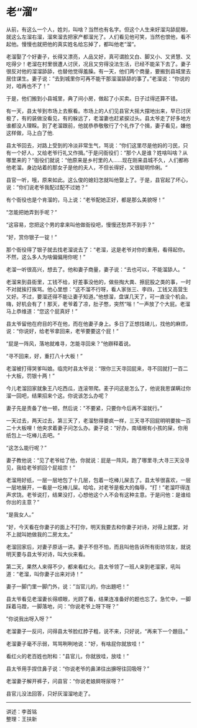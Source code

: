 # 老“溜”

从前，有这么一个人，姓刘，叫啥？当然也有名字。但这个人生来好溜沟舔屁眼，就这么左溜右溜，溜來溜去把家产都溜光了。人们看见他可笑，当然也恨他，看不起他。慢慢也就把他的真实姓名给忘掉了，都叫他老“溜“。

老溜娶了个好妻子，长得又漂亮，人品又好，真可谓脸又白、脚又小、又贤慧、又吃得少！老溜在村里很遭人讨厌，况且又穷得没法生活，已经不能呆下去了。妻子很反对他的溜溜舔舔，也替他觉得羞臊。有一天，他们两个商量，要搬到县城里去居住谋生。妻子说：”去到城里你可再不能干那溜溜舔舔的事了。”老溜说：“你说的对，咱再也不了！”

于是，他们搬到小县城里，典了间小房，做起了小买卖。日子过得还算不错。

有一天，县太爷到市场上去察看。市场上的人们见县官大摇大摆地出来，早已讨厌极了，有的装做没看见，有的躲远了，老溜妻也赶紧捩过头。县太爷走了好多地方谁都没人理睬。到了老溜跟前，他就恭恭敬敬行了个礼作了个揖，妻子看见，嫌他这样做，马上白了他.

县太爷回去，对路上受到的冷淡非常生气，骂说：“你们这里尽是他妈的刁民，只有一个好人，又给老爷行礼又作揖。”于是问衙役们：“那个人是谁？姓啥叫啥？从哪里来的？”衙役们就说：“他原来是乡村里的人……现在刚来县城不久，人们都称他老溜。身边站着的那女子是他的夫人，不但长得好，又很聪明伶俐。“

县官一听，哦，原来如此。这么俊的媳妇怎就叫他娶上了。于是，县官起了坏心，说：”你们说老爷我配过配不过她？”

有个衙役也是个肯溜的，马上说：“老爷配她正好，都是那么美貌呀！”

“怎能把她弄到手呢？“

“这容易，您把这个男的拿来叫他做衙役吧，慢慢还愁弄不到手？”

“好，赏你银子一锭！”

那个衙役得了银子就去找老溜说去了：“老溜，这是老爷对你的重用，看得起你。不然，这么多人为啥偏偏用你呢！”

老溜一听很高兴，想去了。他和妻子商量，妻子说：“去也可以，不能溜舔人。“

老溜来到县衙里，工钱不给，好差事没他的，做些掏大粪、擦屁股之类的事，一时不对就挨打挨骂。他心里想：“这不溜不行呀，看人家张三、李四，工钱又高营生又好。不过，要溜还得不能让妻子知道。”他想溜，盘谋几天了，可一直没个机会。嗨，好机会有了！那天，老爷着了凉，肚子憋，突然“嗡！”一声放了个大屁。老溜马上恭维道：“您这个屁真好！”

县太爷留他在府目的不在他，而在他妻子身上。多日了正想找碴儿，找他的麻烦，说：“你说好，给老爷拿回来，老爷要要这个屁！“

“屁是一阵风，落地就难寻，怎能寻回来？”他辧释着说。

“寻不回来，好，重打八十大板！”

老溜被打得哭爹叫娘。临完时县太爷说：“限你三天寻回屁来，寻不回就打一百二十大板，罚银十两！”

今儿老溜回家就象王八吃西瓜，连滚带爬。麦子问这是怎么了，他说我思谋瞒过你溜一回吧，结果招来个这。你说该怎么办呢？

妻子先是责备了他一顿，然后说："不要紧，只要你今后再不溜就行。”

一天过去，两天过去，第三天了，老溜愁得要疯一样，三天寻不回屁明明要挨一百二十大板哩！他央求着妻子问怎么办。妻子说：“好办，南墙根有小孩的屎，你用纸包上一圪棒儿去吧。“

“这怎么能行呢？”

妻子教他说：“见了老爷给了他，你就说：屁是一阵风，跑了哪里寻;大寻三天没寻见，我给老爷抓回个屁祖宗！”

老溜用好纸，一层一层地包了十几层，包着一圪棒儿屎去了。县太爷很喜欢，一层一层地展开，一看是一圪棒儿屎。哈哈，对老爷是极大的侮辱，“打！”老溜吓得连声求饶。老爷说打，结果没打，心想他这个人不会有这种主意。于是问他：是谁给你出的主意？“

“是我女人。”

“好，今天看在你妻子的面上不打你，明天我要去和你妻子对诗，对得上就罢，对不上就叫她做我的二房太太。”

老溜回家后，对妻子原话一讲。妻子不但不怕，而且叫他告诉所有街坊邻友，就说明天要与县太爷对诗，叫大伙来看。

第二天，果然人来得不少，都来看红火。县太爷领了一班人来到老溜家，吼叫道：“老溜，叫你妻子出来对诗！“

妻子一脚门里一脚门外，说：”当官儿的，你出題吧！“

县太爷看见老溜妻长得顺眼，光顾了看，结果连准备好的题也忘了。急忙中，一脚踩着马蹬，一脚落地，问：“你说老爷上呀下呀？”

”你说我出呀入呀？”

老溜妻子一反问，问得县太爷脸红脖子粗，说不来，只好说，“再来下一个題目。”

老溜妻子毫不示弱，骂骂咧咧地说："好，有啥屁你就放哇！”

看红火的老百姓也附和："县官儿，你就放哇，放哇！”

县太爷用手捏住鼻子说：“你说老爷的鼻涕往出擤呀往回吸呀？”

老溜妻子解开裤子，问县官：“你说老娘屙呀尿呀？”

县官儿没法回答，只好灰溜溜地走了。

---

讲述：李首铭  
整理：王扶新